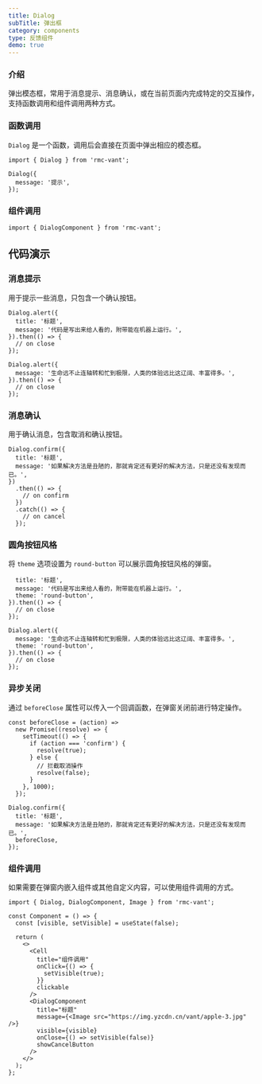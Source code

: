 ```yaml
---
title: Dialog
subTitle: 弹出框
category: components
type: 反馈组件
demo: true
---
```


### 介绍

弹出模态框，常用于消息提示、消息确认，或在当前页面内完成特定的交互操作，支持函数调用和组件调用两种方式。

### 函数调用

`Dialog` 是一个函数，调用后会直接在页面中弹出相应的模态框。

```tsx
import { Dialog } from 'rmc-vant';

Dialog({
  message: '提示',
});
```

### 组件调用

```tsx
import { DialogComponent } from 'rmc-vant';
```

## 代码演示

### 消息提示

用于提示一些消息，只包含一个确认按钮。

```tsx
Dialog.alert({
  title: '标题',
  message: '代码是写出来给人看的，附带能在机器上运行。',
}).then(() => {
  // on close
});

Dialog.alert({
  message: '生命远不止连轴转和忙到极限，人类的体验远比这辽阔、丰富得多。',
}).then(() => {
  // on close
});
```

### 消息确认

用于确认消息，包含取消和确认按钮。

```tsx
Dialog.confirm({
  title: '标题',
  message: '如果解决方法是丑陋的，那就肯定还有更好的解决方法，只是还没有发现而已。',
})
  .then(() => {
    // on confirm
  })
  .catch(() => {
    // on cancel
  });
```

### 圆角按钮风格

将 `theme` 选项设置为 `round-button` 可以展示圆角按钮风格的弹窗。

```tsx
  title: '标题',
  message: '代码是写出来给人看的，附带能在机器上运行。',
  theme: 'round-button',
}).then(() => {
  // on close
});

Dialog.alert({
  message: '生命远不止连轴转和忙到极限，人类的体验远比这辽阔、丰富得多。',
  theme: 'round-button',
}).then(() => {
  // on close
});
```

### 异步关闭

通过 `beforeClose` 属性可以传入一个回调函数，在弹窗关闭前进行特定操作。

```tsx
const beforeClose = (action) =>
  new Promise((resolve) => {
    setTimeout(() => {
      if (action === 'confirm') {
        resolve(true);
      } else {
        // 拦截取消操作
        resolve(false);
      }
    }, 1000);
  });

Dialog.confirm({
  title: '标题',
  message: '如果解决方法是丑陋的，那就肯定还有更好的解决方法，只是还没有发现而已。',
  beforeClose,
});
```

### 组件调用

如果需要在弹窗内嵌入组件或其他自定义内容，可以使用组件调用的方式。

```tsx
import { Dialog, DialogComponent, Image } from 'rmc-vant';

const Component = () => {
  const [visible, setVisible] = useState(false);

  return (
    <>
      <Cell
        title="组件调用"
        onClick={() => {
          setVisible(true);
        }}
        clickable
      />
      <DialogComponent
        title="标题"
        message={<Image src="https://img.yzcdn.cn/vant/apple-3.jpg" />}
        visible={visible}
        onClose={() => setVisible(false)}
        showCancelButton
      />
    </>
  );
};
```
